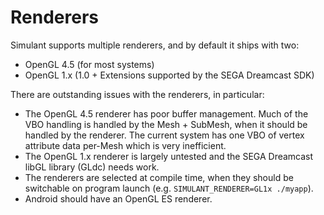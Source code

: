 # Renderers

Simulant supports multiple renderers, and by default it ships with two:

 - OpenGL 4.5 (for most systems)
 - OpenGL 1.x (1.0 + Extensions supported by the SEGA Dreamcast SDK)

There are outstanding issues with the renderers, in particular:

 - The OpenGL 4.5 renderer has poor buffer management. Much of the VBO handling is handled by the Mesh + SubMesh, when it should be
   handled by the renderer. The current system has one VBO of vertex attribute data per-Mesh which is very inefficient. 
 - The OpenGL 1.x renderer is largely untested and the SEGA Dreamcast libGL library (GLdc) needs work.
 - The renderers are selected at compile time, when they should be switchable on program launch (e.g. `SIMULANT_RENDERER=GL1x ./myapp`).
 - Android should have an OpenGL ES renderer.
